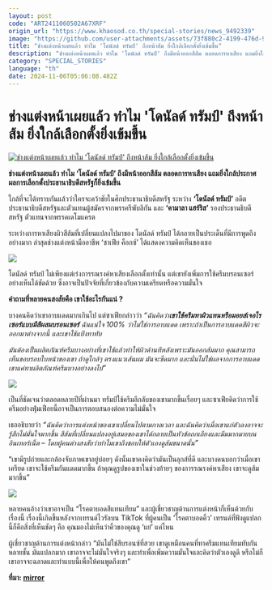 ```yaml
---
layout: post
code: "ART2411060502A67XRF"
origin_url: "https://www.khaosod.co.th/special-stories/news_9492339"
image: "https://github.com/user-attachments/assets/73f880c2-4199-476d-9ea0-0e126836a138"
title: "ช่างแต่งหน้าเผยแล้ว ทำไม 'โดนัลด์ ทรัมป์' ถึงหน้าส้ม ยิ่งใกล้เลือกตั้งยิ่งเข้มขึ้น"
description: "ช่างแต่งหน้าเผยแล้ว ทำไม 'โดนัลด์ ทรัมป์' ถึงมีหน้าออกสีส้ม ตลอดการหาเสียง แถมยิ่งใกล้ประกาศผลการเลือกตั้งประธานาธิบดีสหรัฐก็ยิ่งเข้มขึ้น"
category: "SPECIAL_STORIES"
language: "th"
date: 2024-11-06T05:06:08.482Z
---
```


# ช่างแต่งหน้าเผยแล้ว ทำไม 'โดนัลด์ ทรัมป์' ถึงหน้าส้ม ยิ่งใกล้เลือกตั้งยิ่งเข้มขึ้น

[![ช่างแต่งหน้าเผยแล้ว ทำไม 'โดนัลด์ ทรัมป์' ถึงหน้าส้ม ยิ่งใกล้เลือกตั้งยิ่งเข้มขึ้น](https://www.khaosod.co.th/wpapp/uploads/2024/11/Donald-Trump-face-2.jpg "ช่างแต่งหน้าเผยแล้ว ทำไม 'โดนัลด์ ทรัมป์' ถึงหน้าส้ม ยิ่งใกล้เลือกตั้งยิ่งเข้มขึ้น")](https://www.khaosod.co.th/wpapp/uploads/2024/11/Donald-Trump-face-2.jpg)

**ช่างแต่งหน้าเผยแล้ว ทำไม ‘โดนัลด์ ทรัมป์’ ถึงมีหน้าออกสีส้ม ตลอดการหาเสียง แถมยิ่งใกล้ประกาศผลการเลือกตั้งประธานาธิบดีสหรัฐก็ยิ่งเข้มขึ้น**

ใกล้ที่จะได้ทราบกันแล้วว่าใครจะคว้าชัยในศึกประธานาธิบดีสหรัฐ ระหว่าง **‘โดนัลด์ ทรัมป์’** อดีตประธานาธิบดีสหรัฐและตัวแทนผู้สมัครจากพรรครีพับลิกัน และ **‘คามาลา แฮร์ริส’** รองประธานธิบดีสหรัฐ ตัวแทนจากพรรคเดโมแครต

ระหว่างการหาเสียงผิวสีส้มที่เปลี่ยนแปลงไปมาของ โดนัลด์ ทรัมป์ ได้กลายเป็นประเด็นที่มีการพูดถึงอย่างมาก ล่าสุดช่างแต่งหน้ามืออาชีพ ‘ซาเฟีย ค็อกซ์’ ได้แสดงความคิดเห็นของเธอ

[![](https://www.khaosod.co.th/wpapp/uploads/2024/11/132600637_trump-index-reuters-696x392.jpg)](https://www.khaosod.co.th/wpapp/uploads/2024/11/132600637_trump-index-reuters.jpg)

โดนัลด์ ทรัมป์ ไม่เพียงแต่เร่งการรณรงค์หาเสียงเลือกตั้งเท่านั้น แต่เขายังเพิ่มการใช้ครีมบรอนเซอร์อย่างเห็นได้ชัดด้วย ซึ่งอาจเป็นปัจจัยที่เกี่ยวข้องกับความเครียดหรือความมั่นใจ

**คำถามที่หลายคนสงสัยคือ เขาใช้อะไรกันแน่ ?**

บางคนคิดว่าเขาอาบแดดมากเกินไป แต่ซาเฟียกล่าวว่า _“ฉันคิดว่า**เขาใช้ครีมทาผิวแทนหรือมอยส์เจอไรเซอร์แบบมีสีผสมบรอนเซอร์** ฉันแน่ใจ 100% ว่าไม่ใช่การอาบแดด เพราะถ้าเป็นการอาบแดดสีผิวจะออกมาต่างจากนี้ และเขาใช้แป้งทาทับ_

_มันต้องเป็นผลิตภัณฑ์ครีมบางอย่างที่เขาใช้แล้วทำให้ผิวด้านทีหลังเพราะมันออกส้มมาก คุณสามารถเห็นขอบรอบใบหน้าของเขา ถ้าดูใกล้ๆ ตรงแนวเส้นผม มันจะซีดมาก และนั่นไม่ใช่ผลจากการอาบแดด เขาแค่ทาผลิตภัณฑ์ครีมบางอย่างลงไป”_

[![](https://www.khaosod.co.th/wpapp/uploads/2024/11/cats-1-696x392.jpg)](https://www.khaosod.co.th/wpapp/uploads/2024/11/cats-1.jpg)

เป็นที่ชัดเจนว่าตลอดหลายปีที่ผ่านมา ทรัมป์ใช้ครีมลึกลับของเขามากขึ้นเรื่อยๆ และซาเฟียคิดว่าการใช้ครีมอย่างฟุ่มเฟือยนี้อาจเป็นการตอบสนองต่อความไม่มั่นใจ

เธออธิบายว่า _“ฉันคิดว่าการแต่งหน้าของเขาเปลี่ยนไปตามกาลเวลา และฉันคิดว่าเมื่อเขาแก่ตัวลงอาจจะรู้สึกไม่มั่นใจมากขึ้น สีส้มที่เปลี่ยนแปลงอยู่เสมอของเขาได้กลายเป็นหัวข้อถกเถียงและมีมมากมายบนอินเทอร์เน็ต – โดยผู้คนต่างสงสัยว่าทำไมเขาถึงชอบให้ตัวเองดูส้มขนาดนั้น”_

“เขามีรูปถ่ายและกล้องจับภาพเขาอยู่บ่อยๆ ดังนั้นเขาคงคิดว่ามันเป็นลุกส์ที่ดี และบางคนบอกว่าเมื่อเขาเครียด เขาจะใช้ครีมกันแดดมากขึ้น ถ้าคุณดูรูปของเขาในช่วงท้ายๆ ของการรณรงค์หาเสียง เขาจะดูส้มมากขึ้น”

[![](https://www.khaosod.co.th/wpapp/uploads/2024/11/1-13-696x464.jpg)](https://www.khaosod.co.th/wpapp/uploads/2024/11/1-13.jpg)

หลายคนอ้างว่าเขาอาจเป็น “โรคตาบอดสีแทนเทียม” และผู้เชี่ยวชาญด้านการแต่งหน้าก็เห็นด้วยกับเรื่องนี้ เรื่องนี้เกิดขึ้นหลังจากเทรนด์ไวรัลบน TikTok ที่ผู้คนเป็น ‘โรคตาบอดคิ้ว’ เทรนด์ที่ฟังดูแปลกนี้ก็คือสิ่งที่เห็นชัดๆ คือ คุณมองไม่เห็นว่าคิ้วของคุณดู ‘แย่’ แค่ไหน

ผู้เชี่ยวชาญด้านการแต่งหน้ากล่าว “มันไม่ใช่สีบรอนซ์ที่สวย เขาดูเหมือนคนที่ทาครีมแทนเทียมทับกันหลายชั้น มันแปลกมาก เขาอาจจะไม่มั่นใจจริงๆ และทำเพื่อเพิ่มความมั่นใจและคิดว่าตัวเองดูดี หรือไม่ก็เขาอาจจะฉลาดและทำแบบนี้เพื่อให้คนพูดถึงเขา”

**ที่มา: [mirror](https://www.mirror.co.uk/news/us-news/make-up-artist-finally-settles-34039050)**